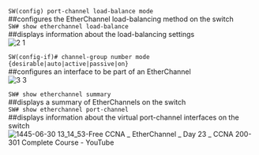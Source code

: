 ```SW(config) port-channel load-balance mode```  
##configures the EtherChannel load-balancing method on the switch  
```SW# show etherchannel load-balance```  
##displays information about the load-balancing settings  
![2 1](https://github.com/0xVoLk/CCNA-Note/assets/100092212/e54a5ba8-1e01-4db5-85ed-83c2c93911cb)

```SW(config-if)# channel-group number mode {desirable|auto|active|passive|on}```  
##configures an interface to be part of an EtherChannel  
![3 3](https://github.com/0xVoLk/CCNA-Note/assets/100092212/570e5e82-947e-4510-a824-d4111e25a9c4)

```SW# show etherchannel summary```  
##displays a summary of EtherChannels on the switch  
```SW# show etherchannel port-channel```  
##displays information about the virtual port-channel interfaces on the switch  
![1445-06-30 13_14_53-Free CCNA _ EtherChannel _ Day 23 _ CCNA 200-301 Complete Course - YouTube](https://github.com/0xVoLk/CCNA-Note/assets/100092212/fb5791ab-357e-44de-8668-70138f721e4c)
